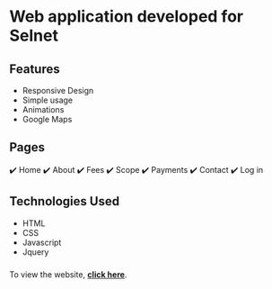 # Web application developed for Selnet

## Features

- Responsive Design
- Simple usage
- Animations
- Google Maps

## Pages

✔️ Home
✔️ About
✔️ Fees
✔️ Scope
✔️ Payments
✔️ Contact
✔️ Log in

## Technologies Used

- HTML
- CSS
- Javascript
- Jquery

###

To view the website, **[click here](https://selnet.az/)**.
